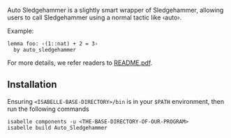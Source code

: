 Auto Sledgehammer is a slightly smart wrapper of Sledgehammer, allowing users to call Sledgehammer using a normal tactic like ‹auto›.

Example:
```isabelle
lemma foo: ‹(1::nat) + 2 = 3›
  by auto_sledgehammer
```

For more details, we refer readers to [README.pdf](README.pdf).

## Installation

Ensuring `<ISABELLE-BASE-DIRECTORY>/bin` is in your `$PATH` environment, then run the following commands
```
isabelle components -u <THE-BASE-DIRECTORY-OF-OUR-PROGRAM>
isabelle build Auto_Sledgehammer
```
